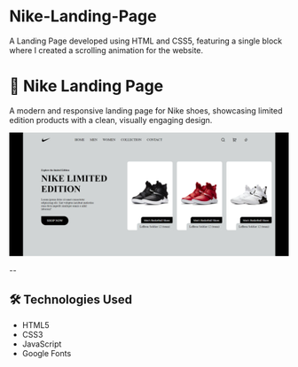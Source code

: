 # Nike-Landing-Page
A Landing Page developed using HTML and CSS5, featuring a single block where I created a scrolling animation for the website.
# 👟 Nike Landing Page

A modern and responsive landing page for Nike shoes, showcasing limited edition products with a clean, visually engaging design.

![Nike Landing Page Screenshot](images/website-preview.png) <!-- Optional: Add a screenshot of your project -->

--

## 🛠️ Technologies Used

- HTML5
- CSS3
- JavaScript
- Google Fonts 


